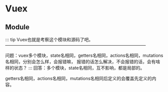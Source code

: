# Vuex

## Module
::: tip
Vuex也就是考察这个模块和源码了吧。
————————————————————————————————

问题：vuex多个模块，state名相同，getters名相同，actions名相同，mutations名相同，分别会怎么样，会报错嘛， 报错的话怎么解决，不会报错的话，会有啥样的状态？
:::
回答：多个模块，state名相同，互不影响，都是局部的。

getters名相同，actions名相同，mutations名相同后定义的会覆盖先定义的内容。





